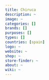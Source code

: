 ```yaml
---
title: Chiruca
description: ~
image: ~
categories: []
brands: []
purposes: []
types: []
countries: [spain]
logo: ~
website: ~
shop: ~
store-finder: ~
about: ~
wiki: ~
---
```

